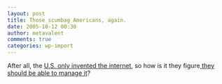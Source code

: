 ```yaml
---
layout: post
title: Those scumbag Americans, again.
date: 2005-10-12 00:30
author: metavalent
comments: true
categories: wp-import
---
```

After all, the <a href="http://www.zakon.org/robert/internet/timeline/">U.S. only invented the internet</a>, so how is it they figure<a href="http://politics.slashdot.org/article.pl?sid=05/10/11/1841205"> they should be able to manage it</a>?

